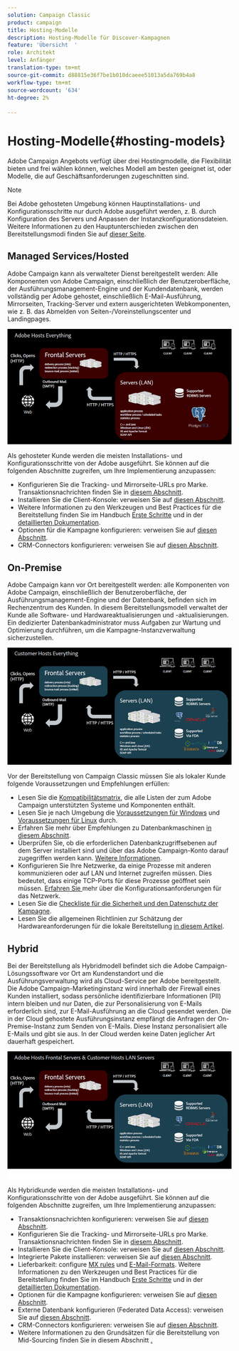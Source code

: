 ```yaml
---
solution: Campaign Classic
product: campaign
title: Hosting-Modelle
description: Hosting-Modelle für Discover-Kampagnen
feature: 'Übersicht  '
role: Architekt
level: Anfänger
translation-type: tm+mt
source-git-commit: d88815e36f7be1b010dcaeee51013a5da769b4a8
workflow-type: tm+mt
source-wordcount: '634'
ht-degree: 2%

---
```



# Hosting-Modelle{#hosting-models}

Adobe Campaign Angebots verfügt über drei Hostingmodelle, die Flexibilität bieten und frei wählen können, welches Modell am besten geeignet ist, oder Modelle, die auf Geschäftsanforderungen zugeschnitten sind.

>[!NOTE]
>
>Bei Adobe gehosteten Umgebung können Hauptinstallations- und Konfigurationsschritte nur durch Adobe ausgeführt werden, z. B. durch Konfiguration des Servers und Anpassen der Instanzkonfigurationsdateien. Weitere Informationen zu den Hauptunterschieden zwischen den Bereitstellungsmodi finden Sie auf [dieser Seite](../../installation/using/capability-matrix.md).

## Managed Services/Hosted

Adobe Campaign kann als verwalteter Dienst bereitgestellt werden: Alle Komponenten von Adobe Campaign, einschließlich der Benutzeroberfläche, der Ausführungsmanagement-Engine und der Kundendatenbank, werden vollständig per Adobe gehostet, einschließlich E-Mail-Ausführung, Mirrorseiten, Tracking-Server und extern ausgerichteten Webkomponenten, wie z. B. das Abmelden von Seiten-/Voreinstellungscenter und Landingpages.

![](assets/deployment_hosted.png)

Als gehosteter Kunde werden die meisten Installations- und Konfigurationsschritte von der Adobe ausgeführt. Sie können auf die folgenden Abschnitte zugreifen, um Ihre Implementierung anzupassen:

* Konfigurieren Sie die Tracking- und Mirrorseite-URLs pro Marke. Transaktionsnachrichten finden Sie in [diesem Abschnitt](../../message-center/using/configuring-multibranding.md).
* Installieren Sie die Client-Konsole: verweisen Sie auf [diesen Abschnitt](../../installation/using/installing-the-client-console.md).
* Weitere Informationen zu den Werkzeugen und Best Practices für die Bereitstellung finden Sie im Handbuch [Erste Schritte](../../delivery/using/deliverability-key-points.md) und in der [detaillierten Dokumentation](../../delivery/using/about-deliverability.md).
* Optionen für die Kampagne konfigurieren: verweisen Sie auf [diesen Abschnitt](../../installation/using/configuring-campaign-options.md).
* CRM-Connectors konfigurieren: verweisen Sie auf [diesen Abschnitt](../../platform/using/crm-connectors.md).

## On-Premise

Adobe Campaign kann vor Ort bereitgestellt werden: alle Komponenten von Adobe Campaign, einschließlich der Benutzeroberfläche, der Ausführungsmanagement-Engine und der Datenbank, befinden sich im Rechenzentrum des Kunden. In diesem Bereitstellungsmodell verwaltet der Kunde alle Software- und Hardwareaktualisierungen und -aktualisierungen. Ein dedizierter Datenbankadministrator muss Aufgaben zur Wartung und Optimierung durchführen, um die Kampagne-Instanzverwaltung sicherzustellen.

![](assets/deployment_onpremise.png)

Vor der Bereitstellung von Campaign Classic müssen Sie als lokaler Kunde folgende Voraussetzungen und Empfehlungen erfüllen:

* Lesen Sie die [Kompatibilitätsmatrix](../../rn/using/compatibility-matrix.md), die alle Listen der zum Adobe Campaign unterstützten Systeme und Komponenten enthält.
* Lesen Sie je nach Umgebung die [Voraussetzungen für Windows](../../installation/using/prerequisites-of-campaign-installation-in-windows.md) und [Voraussetzungen für Linux](../../installation/using/prerequisites-of-campaign-installation-in-linux.md) durch.
* Erfahren Sie mehr über Empfehlungen zu Datenbankmaschinen [in diesem Abschnitt](../../installation/using/database.md).
* Überprüfen Sie, ob die erforderlichen Datenbankzugriffsebenen auf dem Server installiert sind und über das Adobe Campaign-Konto darauf zugegriffen werden kann. [Weitere Informationen](../../installation/using/application-server.md).
* Konfigurieren Sie Ihre Netzwerke, da einige Prozesse mit anderen kommunizieren oder auf LAN und Internet zugreifen müssen. Dies bedeutet, dass einige TCP-Ports für diese Prozesse geöffnet sein müssen. [Erfahren Sie ](../../installation/using/network-configuration.md) mehr über die Konfigurationsanforderungen für das Netzwerk.
* Lesen Sie die [Checkliste für die Sicherheit und den Datenschutz der Kampagne](https://helpx.adobe.com/de/campaign/kb/acc-security.html).
* Lesen Sie die allgemeinen Richtlinien zur Schätzung der Hardwareanforderungen für die lokale Bereitstellung [in diesem Artikel](https://helpx.adobe.com/de/campaign/kb/hardware-sizing-guide.html).

## Hybrid

Bei der Bereitstellung als Hybridmodell befindet sich die Adobe Campaign-Lösungssoftware vor Ort am Kundenstandort und die Ausführungsverwaltung wird als Cloud-Service per Adobe bereitgestellt. Die Adobe Campaign-Marketinginstanz wird innerhalb der Firewall eines Kunden installiert, sodass persönliche identifizierbare Informationen (PII) intern bleiben und nur Daten, die zur Personalisierung von E-Mails erforderlich sind, zur E-Mail-Ausführung an die Cloud gesendet werden. Die in der Cloud gehostete Ausführungsinstanz empfängt die Anfragen der On-Premise-Instanz zum Senden von E-Mails. Diese Instanz personalisiert alle E-Mails und gibt sie aus. In der Cloud werden keine Daten jeglicher Art dauerhaft gespeichert.

![](assets/deployment_hybrid.png)

Als Hybridkunde werden die meisten Installations- und Konfigurationsschritte von der Adobe ausgeführt. Sie können auf die folgenden Abschnitte zugreifen, um Ihre Implementierung anzupassen:

* Transaktionsnachrichten konfigurieren: verweisen Sie auf [diesen Abschnitt](../../message-center/using/transactional-messaging-architecture.md).
* Konfigurieren Sie die Tracking- und Mirrorseite-URLs pro Marke. Transaktionsnachrichten finden Sie in [diesem Abschnitt](../../message-center/using/configuring-multibranding.md).
* Installieren Sie die Client-Konsole: verweisen Sie auf [diesen Abschnitt](../../installation/using/installing-the-client-console.md).
* Integrierte Pakete installieren: verweisen Sie auf [diesen Abschnitt](../../installation/using/installing-campaign-standard-packages.md).
* Lieferbarkeit: configure [MX rules](../../installation/using/email-deliverability.md#mx-configuration) und [E-Mail-Formats](../../installation/using/email-deliverability.md#managing-email-formats). Weitere Informationen zu den Werkzeugen und Best Practices für die Bereitstellung finden Sie im Handbuch [Erste Schritte](../../delivery/using/deliverability-key-points.md) und in der [detaillierten Dokumentation](../../delivery/using/about-deliverability.md).
* Optionen für die Kampagne konfigurieren: verweisen Sie auf [diesen Abschnitt](../../installation/using/configuring-campaign-options.md).
* Externe Datenbank konfigurieren (Federated Data Access): verweisen Sie auf [diesen Abschnitt](../../installation/using/about-fda.md).
* CRM-Connectors konfigurieren: verweisen Sie auf [diesen Abschnitt](../../platform/using/crm-connectors.md).
* Weitere Informationen zu den Grundsätzen für die Bereitstellung von Mid-Sourcing finden Sie in diesem Abschnitt [.](../../installation/using/mid-sourcing-deployment.md)
